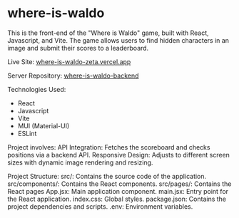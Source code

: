 # where-is-waldo
This is the front-end of the "Where is Waldo" game, built with React, Javascript, and Vite. The game allows users to find hidden characters in an image and submit their scores to a leaderboard.

Live Site:
[where-is-waldo-zeta.vercel.app](where-is-waldo-zeta.vercel.app)

Server Repository:
[where-is-waldo-backend
](https://github.com/Jordan-Gurian/where-is-waldo-backend)

Technologies Used:
- React
- Javascript
- Vite
- MUI (Material-UI)
- ESLint

Project involves:
API Integration: Fetches the scoreboard and checks positions via a backend API.
Responsive Design: Adjusts to different screen sizes with dynamic image rendering and resizing.

Project Structure:
src/: Contains the source code of the application.
src/components/: Contains the React components.
src/pages/: Contains the React pages
App.jsx: Main application component.
main.jsx: Entry point for the React application.
index.css: Global styles.
package.json: Contains the project dependencies and scripts.
.env: Environment variables.
